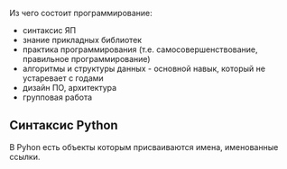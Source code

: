 Из чего состоит программирование:
- синтаксис ЯП
- знание прикладных библиотек
- практика программирования (т.е. самосовершенствование, правильное программирование)
- алгоритмы и структуры данных - основной навык, который не устаревает с годами
- дизайн ПО, архитектура
- групповая работа

## Синтаксис Python
В Pyhon есть объекты которым присваиваются имена, именованные ссылки.

